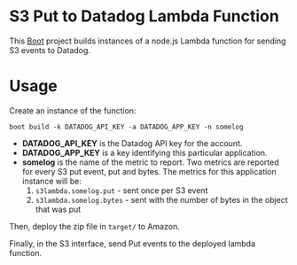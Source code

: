 # S3 Put to Datadog Lambda Function

This [Boot](http://boot-clj.com) project builds instances of a node.js Lambda function for sending S3 events to Datadog.

# Usage

Create an instance of the function:

    boot build -k DATADOG_API_KEY -a DATADOG_APP_KEY -n somelog

* **DATADOG_API_KEY** is the Datadog API key for the account.
* **DATADOG_APP_KEY** is a key identifying this particular application.
* **somelog** is the name of the metric to report.  Two metrics are reported for every S3 put event, put and bytes.  The metrics for this application instance will be:
  1. `s3lambda.somelog.put` - sent once per S3 event
  2. `s3lambda.somelog.bytes` - sent with the number of bytes in the object that was put

Then, deploy the zip file in `target/` to Amazon.

Finally, in the S3 interface, send Put events to the deployed lambda function.

